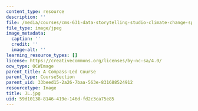 ```yaml
---
content_type: resource
description: ''
file: /media/courses/cms-631-data-storytelling-studio-climate-change-spring-2017/59d101388146419e146dfd2c3ca75e85_JL.jpg
file_type: image/jpeg
image_metadata:
  caption: ''
  credit: ''
  image-alt: ''
learning_resource_types: []
license: https://creativecommons.org/licenses/by-nc-sa/4.0/
ocw_type: OCWImage
parent_title: A Compass-Led Course
parent_type: CourseSection
parent_uid: 33beed15-2a26-7baa-563e-831688524912
resourcetype: Image
title: JL.jpg
uid: 59d10138-8146-419e-146d-fd2c3ca75e85
---
```

